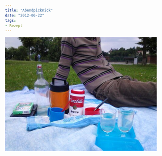 ```yaml
---
title: "Abendpicknick"
date: "2012-06-22" 
tags:
- Rezept
---
```


![image](images/wpid-c360_2012-06-21-20-22-41_org.jpg "C360_2012-06-21-20-22-41_org.jpg")
